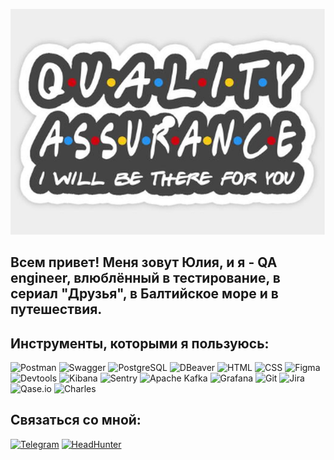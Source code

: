![Header](https://github.com/Iulia-kld/Iulia-kld/blob/main/assets/2024-01-31_13-00-05.png)

## Всем привет! Меня зовут Юлия, и я - QA engineer, влюблённый в тестирование, в сериал "Друзья", в Балтийское море и в путешествия. 

## Инструменты, которыми я пользуюсь:

![Postman](https://img.shields.io/badge/-Postman-444444?style=for-the-badge&logo=postman)
![Swagger](https://img.shields.io/badge/-Swagger-444444?style=for-the-badge&logo=Swagger)
![PostgreSQL](https://img.shields.io/badge/-SQL-444444?style=for-the-badge&logo=PostgreSQL)
![DBeaver](https://img.shields.io/badge/-DBeaver-444444?style=for-the-badge&logo=DBeaver)
![HTML](https://img.shields.io/badge/-HTML-444444?style=for-the-badge&logo=HTML5)
![CSS](https://img.shields.io/badge/-CSS-444444?style=for-the-badge&logo=CSS3)
![Figma](https://img.shields.io/badge/-Figma-444444?style=for-the-badge&logo=Figma)
![Devtools](https://img.shields.io/badge/-DevTools-444444?style=for-the-badge&logo=DevTools)
![Kibana](https://img.shields.io/badge/-Kibana-444444?style=for-the-badge&logo=Kibana)
![Sentry](https://img.shields.io/badge/-Sentry-444444?style=for-the-badge&logo=Sentry)
![Apache Kafka](https://img.shields.io/badge/-Apache_Kafka-444444?style=for-the-badge&logo=ApacheKafka)
![Grafana](https://img.shields.io/badge/-Grafana-444444?style=for-the-badge&logo=Grafana)
![Git](https://img.shields.io/badge/-Git-444444?style=for-the-badge&logo=Git)
![Jira](https://img.shields.io/badge/-Jira-444444?style=for-the-badge&logo=Jira)
![Qase.io](https://img.shields.io/badge/-Qase.io-444444?style=for-the-badge&logo=Qase)
![Charles](https://img.shields.io/badge/-Charles-444444?style=for-the-badge&logo=Charles)


## Связаться со мной:
[![Telegram](https://img.shields.io/badge/-Telegram-444444?style=for-the-badge&logo=Telegram)](https://t.me/el_vuelo)
[![HeadHunter](https://img.shields.io/badge/-HeadHunter-444444?style=for-the-badge&logo=Headhunter)](https://kaliningrad.hh.ru/applicant/resumes/view?resume=285bc6ccff09d83d770039ed1f42455a704272)

